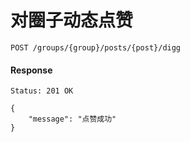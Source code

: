 # 对圈子动态点赞

```
POST /groups/{group}/posts/{post}/digg
```



#### Response

```
Status: 201 OK
```
```json5
{
    "message": "点赞成功"
}
```
